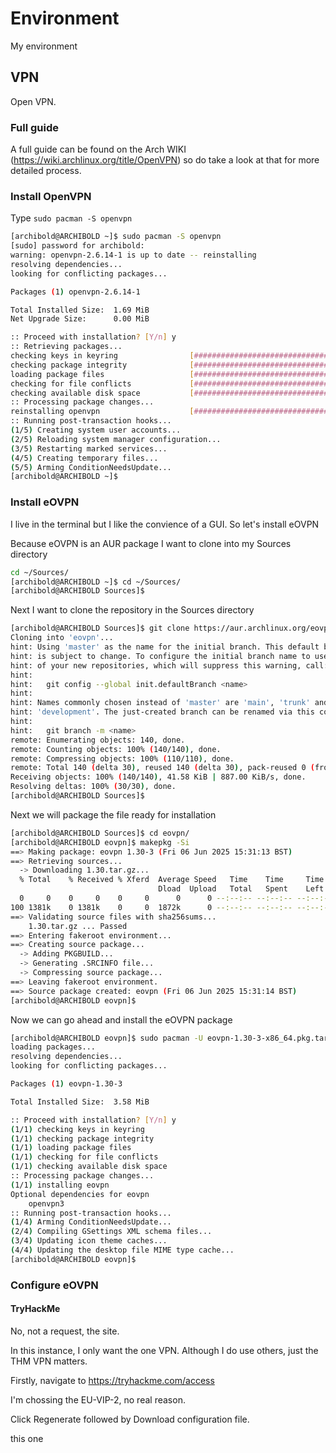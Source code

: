 # Environment
My environment

## VPN
Open VPN. 

### Full guide
A full guide can be found on the Arch WIKI (https://wiki.archlinux.org/title/OpenVPN) so do take a look at that for more detailed process.

### Install OpenVPN
Type `sudo pacman -S openvpn`

```sh
[archibold@ARCHIBOLD ~]$ sudo pacman -S openvpn
[sudo] password for archibold:
warning: openvpn-2.6.14-1 is up to date -- reinstalling
resolving dependencies...
looking for conflicting packages...

Packages (1) openvpn-2.6.14-1

Total Installed Size:  1.69 MiB
Net Upgrade Size:      0.00 MiB

:: Proceed with installation? [Y/n] y
:: Retrieving packages...
checking keys in keyring                [##############################] 100%
checking package integrity              [##############################] 100%
loading package files                   [##############################] 100%
checking for file conflicts             [##############################] 100%
checking available disk space           [##############################] 100%
:: Processing package changes...
reinstalling openvpn                    [##############################] 100%
:: Running post-transaction hooks...
(1/5) Creating system user accounts...
(2/5) Reloading system manager configuration...
(3/5) Restarting marked services...
(4/5) Creating temporary files...
(5/5) Arming ConditionNeedsUpdate...
[archibold@ARCHIBOLD ~]$
```

### Install eOVPN
I live in the terminal but I like the convience of a GUI. So let's install eOVPN

Because eOVPN is an AUR package I want to clone into my Sources directory
```sh
cd ~/Sources/
[archibold@ARCHIBOLD ~]$ cd ~/Sources/
[archibold@ARCHIBOLD Sources]$ 
```

Next I want to clone the repository in the Sources directory
```sh
[archibold@ARCHIBOLD Sources]$ git clone https://aur.archlinux.org/eovpn.git
Cloning into 'eovpn'...
hint: Using 'master' as the name for the initial branch. This default branch name
hint: is subject to change. To configure the initial branch name to use in all
hint: of your new repositories, which will suppress this warning, call:
hint:
hint: 	git config --global init.defaultBranch <name>
hint:
hint: Names commonly chosen instead of 'master' are 'main', 'trunk' and
hint: 'development'. The just-created branch can be renamed via this command:
hint:
hint: 	git branch -m <name>
remote: Enumerating objects: 140, done.
remote: Counting objects: 100% (140/140), done.
remote: Compressing objects: 100% (110/110), done.
remote: Total 140 (delta 30), reused 140 (delta 30), pack-reused 0 (from 0)
Receiving objects: 100% (140/140), 41.58 KiB | 887.00 KiB/s, done.
Resolving deltas: 100% (30/30), done.
[archibold@ARCHIBOLD Sources]$ 
```

Next we will package the file ready for installation
```sh
[archibold@ARCHIBOLD Sources]$ cd eovpn/
[archibold@ARCHIBOLD eovpn]$ makepkg -Si
==> Making package: eovpn 1.30-3 (Fri 06 Jun 2025 15:31:13 BST)
==> Retrieving sources...
  -> Downloading 1.30.tar.gz...
  % Total    % Received % Xferd  Average Speed   Time    Time     Time  Current
                                 Dload  Upload   Total   Spent    Left  Speed
  0     0    0     0    0     0      0      0 --:--:-- --:--:-- --:--:--     0
100 1381k    0 1381k    0     0  1872k      0 --:--:-- --:--:-- --:--:-- 1872k
==> Validating source files with sha256sums...
    1.30.tar.gz ... Passed
==> Entering fakeroot environment...
==> Creating source package...
  -> Adding PKGBUILD...
  -> Generating .SRCINFO file...
  -> Compressing source package...
==> Leaving fakeroot environment.
==> Source package created: eovpn (Fri 06 Jun 2025 15:31:14 BST)
[archibold@ARCHIBOLD eovpn]$ 
```

Now we can go ahead and install the eOVPN package

```sh
[archibold@ARCHIBOLD eovpn]$ sudo pacman -U eovpn-1.30-3-x86_64.pkg.tar.zst 
loading packages...
resolving dependencies...
looking for conflicting packages...

Packages (1) eovpn-1.30-3

Total Installed Size:  3.58 MiB

:: Proceed with installation? [Y/n] y
(1/1) checking keys in keyring                                                                [#######################################################] 100%
(1/1) checking package integrity                                                              [#######################################################] 100%
(1/1) loading package files                                                                   [#######################################################] 100%
(1/1) checking for file conflicts                                                             [#######################################################] 100%
(1/1) checking available disk space                                                           [#######################################################] 100%
:: Processing package changes...
(1/1) installing eovpn                                                                        [#######################################################] 100%
Optional dependencies for eovpn
    openvpn3
:: Running post-transaction hooks...
(1/4) Arming ConditionNeedsUpdate...
(2/4) Compiling GSettings XML schema files...
(3/4) Updating icon theme caches...
(4/4) Updating the desktop file MIME type cache...
[archibold@ARCHIBOLD eovpn]$
```
### Configure eOVPN
#### TryHackMe
No, not a request, the site.

In this instance, I only want the one VPN. Although I do use others, just the THM VPN matters.

Firstly, navigate to https://tryhackme.com/access

I'm chossing the EU-VIP-2, no real reason.

Click Regenerate followed by Download configuration file. 





this one



